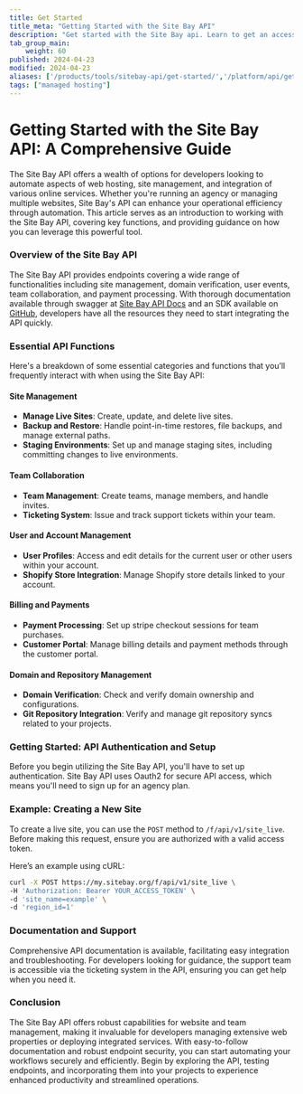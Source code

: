 ```yaml
---
title: Get Started
title_meta: "Getting Started with the Site Bay API"
description: "Get started with the Site Bay api. Learn to get an access token and learn about OpenAPI and swagger."
tab_group_main:
    weight: 60
published: 2024-04-23
modified: 2024-04-23
aliases: ['/products/tools/sitebay-api/get-started/','/platform/api/getting-started-with-the-sitebay-api-new-manager/','/platform/api/getting-started-with-the-sitebay-api/','/guides/getting-started-with-the-sitebay-api/','/products/tools/sitebay-api/guides/build-final-query/']
tags: ["managed hosting"]
---
```



# Getting Started with the Site Bay API: A Comprehensive Guide

The Site Bay API offers a wealth of options for developers looking to automate aspects of web hosting, site management, and integration of various online services. Whether you're running an agency or managing multiple websites, Site Bay's API can enhance your operational efficiency through automation. This article serves as an introduction to working with the Site Bay API, covering key functions, and providing guidance on how you can leverage this powerful tool.

### Overview of the Site Bay API

The Site Bay API provides endpoints covering a wide range of functionalities including site management, domain verification, user events, team collaboration, and payment processing. With thorough documentation available through swagger at [Site Bay API Docs](https://my.sitebay.org/docs) and an SDK available on [GitHub](https://github.com/sitebay/sitebay-sdk), developers have all the resources they need to start integrating the API quickly.

### Essential API Functions

Here's a breakdown of some essential categories and functions that you’ll frequently interact with when using the Site Bay API:

#### Site Management
- **Manage Live Sites**: Create, update, and delete live sites.
- **Backup and Restore**: Handle point-in-time restores, file backups, and manage external paths.
- **Staging Environments**: Set up and manage staging sites, including committing changes to live environments.

#### Team Collaboration
- **Team Management**: Create teams, manage members, and handle invites.
- **Ticketing System**: Issue and track support tickets within your team.

#### User and Account Management
- **User Profiles**: Access and edit details for the current user or other users within your account.
- **Shopify Store Integration**: Manage Shopify store details linked to your account.

#### Billing and Payments
- **Payment Processing**: Set up stripe checkout sessions for team purchases.
- **Customer Portal**: Manage billing details and payment methods through the customer portal.

#### Domain and Repository Management
- **Domain Verification**: Check and verify domain ownership and configurations.
- **Git Repository Integration**: Verify and manage git repository syncs related to your projects.

### Getting Started: API Authentication and Setup

Before you begin utilizing the Site Bay API, you'll have to set up authentication. Site Bay API uses Oauth2 for secure API access, which means you'll need to sign up for an agency plan.

### Example: Creating a New Site

To create a live site, you can use the `POST` method to `/f/api/v1/site_live`. Before making this request, ensure you are authorized with a valid access token.

Here’s an example using cURL:
```bash
curl -X POST https://my.sitebay.org/f/api/v1/site_live \
-H 'Authorization: Bearer YOUR_ACCESS_TOKEN' \
-d 'site_name=example' \
-d 'region_id=1'
```

### Documentation and Support

Comprehensive API documentation is available, facilitating easy integration and troubleshooting. For developers looking for guidance, the support team is accessible via the ticketing system in the API, ensuring you can get help when you need it.

### Conclusion

The Site Bay API offers robust capabilities for website and team management, making it invaluable for developers managing extensive web properties or deploying integrated services. With easy-to-follow documentation and robust endpoint security, you can start automating your workflows securely and efficiently. Begin by exploring the API, testing endpoints, and incorporating them into your projects to experience enhanced productivity and streamlined operations.
